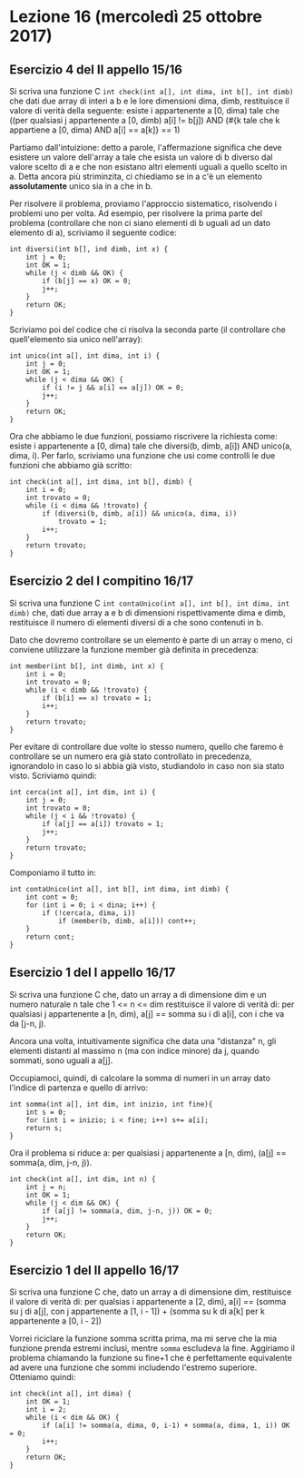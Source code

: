 # Lezione 16 (mercoledì 25 ottobre 2017)
## Esercizio 4 del II appello 15/16
Si scriva una funzione C
`int check(int a[], int dima, int b[], int dimb)` che dati due array di interi a b e le lore dimensioni dima, dimb, restituisce il valore di verità della seguente: esiste i appartenente a [0, dima) tale che ((per qualsiasi j appartenente a [0, dimb) a[i] != b[j]) AND (#{k tale che k appartiene a [0, dima) AND a[i] == a[k]} == 1)

Partiamo dall'intuizione: detto a parole, l'affermazione significa che deve esistere un valore dell'array a tale che esista un valore di b diverso dal valore scelto di a e che non esistano altri elementi uguali a quello scelto in a. Detta ancora più striminzita, ci chiediamo se in a c'è un elemento **assolutamente** unico sia in a che in b.

Per risolvere il problema, proviamo l'approccio sistematico, risolvendo i problemi uno per volta. Ad esempio, per risolvere la prima parte del problema (controllare che non ci siano elementi di b uguali ad un dato elemento di a), scriviamo il seguente codice:
```
int diversi(int b[], ind dimb, int x) {
    int j = 0;
    int OK = 1;
    while (j < dimb && OK) {
        if (b[j] == x) OK = 0;
        j++;
    }
    return OK;
}
```

Scriviamo poi del codice che ci risolva la seconda parte (il controllare che quell'elemento sia unico nell'array):
```
int unico(int a[], int dima, int i) {
    int j = 0;
    int OK = 1;
    while (j < dima && OK) {
        if (i != j && a[i] == a[j]) OK = 0;
        j++;
    } 
    return OK;
}
```
Ora che abbiamo le due funzioni, possiamo riscrivere la richiesta come: esiste i appartenente a [0, dima) tale che diversi(b, dimb, a[i]) AND unico(a, dima, i). Per farlo, scriviamo una funzione che usi come controlli le due funzioni che abbiamo già scritto:
```
int check(int a[], int dima, int b[], dimb) {
    int i = 0;
    int trovato = 0;
    while (i < dima && !trovato) {
        if (diversi(b, dimb, a[i]) && unico(a, dima, i))
            trovato = 1;
        i++;
    }
    return trovato;
}
```

## Esercizio 2 del I compitino 16/17
Si scriva una funzione C `int contaUnico(int a[], int b[], int dima, int dimb)` che, dati due array a e b di dimensioni rispettivamente dima e dimb, restituisce il numero di elementi diversi di a che sono contenuti in b.

Dato che dovremo controllare se un elemento è parte di un array o meno, ci conviene utilizzare la funzione member già definita in precedenza:
```
int member(int b[], int dimb, int x) {
    int i = 0;
    int trovato = 0;
    while (i < dimb && !trovato) {
        if (b[i] == x) trovato = 1;
        i++;
    }
    return trovato;
}
```
Per evitare di controllare due volte lo stesso numero, quello che faremo è controllare se un numero era già stato controllato in precedenza, ignorandolo in caso lo si abbia già visto, studiandolo in caso non sia stato visto. Scriviamo quindi:
```
int cerca(int a[], int dim, int i) {
    int j = 0;
    int trovato = 0;
    while (j < i && !trovato) {
        if (a[j] == a[i]) trovato = 1;
        j++;
    }
    return trovato;
}
```

Componiamo il tutto in:
```
int contaUnico(int a[], int b[], int dima, int dimb) {
    int cont = 0;
    for (int i = 0; i < dina; i++) {
        if (!cerca(a, dima, i))
            if (member(b, dimb, a[i])) cont++;
    }
    return cont;
}
```

## Esercizio 1 del I appello 16/17
Si scriva una funzione C che, dato un array a di dimensione dim e un numero naturale n tale che 1 <= n <= dim restituisce il valore di verità di: per qualsiasi j appartenente a [n, dim), a[j] == somma su i di a[i], con i che va da [j-n, j).

Ancora una volta, intuitivamente significa che data una "distanza" n, gli elementi distanti al massimo n (ma con indice minore) da j, quando sommati, sono uguali a a[j].

Occupiamoci, quindi, di calcolare la somma di numeri in un array dato l'indice di partenza e quello di arrivo:
```
int somma(int a[], int dim, int inizio, int fine){
    int s = 0;
    for (int i = inizio; i < fine; i++) s+= a[i];
    return s;
}
```
Ora il problema si riduce a: per qualsiasi j appartenente a [n, dim), (a[j] == somma(a, dim, j-n, j)).

```
int check(int a[], int dim, int n) {
    int j = n;
    int OK = 1;
    while (j < dim && OK) {
        if (a[j] != somma(a, dim, j-n, j)) OK = 0;
        j++;
    }
    return OK;
}
```

## Esercizio 1 del II appello 16/17
Si scriva una funzione C che, dato un array a di dimensione dim, restituisce il valore di verità di: per qualsias i appartenente a [2, dim), a[i] == (somma su j di a[j], con j appartenente a [1, i - 1]) + (somma su k di a[k] per k appartenente a [0, i - 2])

Vorrei riciclare la funzione somma scritta prima, ma mi serve che la mia funzione prenda estremi inclusi, mentre `somma` escludeva la fine. Aggiriamo il problema chiamando la funzione su fine+1 che è perfettamente equivalente ad avere una funzione che sommi includendo l'estremo superiore. Otteniamo quindi:
```
int check(int a[], int dima) {
    int OK = 1;
    int i = 2;
    while (i < dim && OK) {
        if (a[i] != somma(a, dima, 0, i-1) + somma(a, dima, 1, i)) OK = 0;
        i++;
    }
    return OK;
}